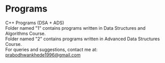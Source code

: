 # Programs <br />
C++ Programs (DSA  + ADS)<br />
Folder named "1" contains programs written in Data Structures and Algorithms Course.<br />
Folder named "2" contains programs written in Advanced Data Structures Course.<br />
For queries and suggestions, contact me at: prabodhwankhede1996@gmail.com<br />
